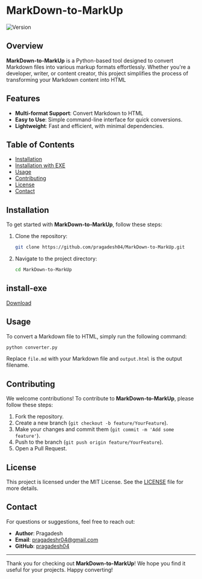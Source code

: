 # MarkDown-to-MarkUp

![Version](https://img.shields.io/badge/version-1.0.0-blue.svg) 

## Overview

**MarkDown-to-MarkUp** is a Python-based tool designed to convert Markdown files into various markup formats effortlessly. Whether you're a developer, writer, or content creator, this project simplifies the process of transforming your Markdown content into HTML

## Features

- **Multi-format Support**: Convert Markdown to HTML
- **Easy to Use**: Simple command-line interface for quick conversions.
- **Lightweight**: Fast and efficient, with minimal dependencies.

## Table of Contents

- [Installation](#installation)
- [Installation with EXE](#install-exe)
- [Usage](#usage)
- [Contributing](#contributing)
- [License](#license)
- [Contact](#contact)

## Installation

To get started with **MarkDown-to-MarkUp**, follow these steps:

1. Clone the repository:
   ```bash
   git clone https://github.com/pragadesh04/MarkDown-to-MarkUp.git
   ```
2. Navigate to the project directory:
   ```bash
   cd MarkDown-to-MarkUp
   ```

## install-exe
<a href="./MarkUp-Master">Download</a>

## Usage

To convert a Markdown file to HTML, simply run the following command:

```bash
python converter.py
```

Replace `file.md` with your Markdown file and `output.html` is the output filename.

## Contributing

We welcome contributions! To contribute to **MarkDown-to-MarkUp**, please follow these steps:

1. Fork the repository.
2. Create a new branch (`git checkout -b feature/YourFeature`).
3. Make your changes and commit them (`git commit -m 'Add some feature'`).
4. Push to the branch (`git push origin feature/YourFeature`).
5. Open a Pull Request.

## License

This project is licensed under the MIT License. See the [LICENSE](LICENSE) file for more details.

## Contact

For questions or suggestions, feel free to reach out:

- **Author**: Pragadesh
- **Email**: pragadeshr04@gmail.com
- **GitHub**: [pragadesh04](https://github.com/pragadesh04)

---

Thank you for checking out **MarkDown-to-MarkUp**! We hope you find it useful for your projects. Happy converting!
